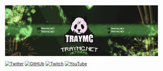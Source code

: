 ![TrayMC-Header](https://raw.githubusercontent.com/TrayMCnet/.github/main/profile/TrayMCBanner.png)



[![Twitter](https://img.shields.io/twitter/follow/traymcnet?color=%231DA1F2&logo=twitter&style=for-the-badge)](https://twitter.com/TrayMCnet)
[![GitHUb](https://img.shields.io/github/followers/TrayMCnet?color=121917&logo=github&style=for-the-badge)](https://github.com/TrayMCnet)
[![Twitch](https://img.shields.io/twitch/status/TrayMCnet?color=6441A5&logo=twitch&style=for-the-badge)](https://github.com/TrayMCnet)
[![YouTube](https://img.shields.io/youtube/channel/subscribers/UCb_AtuZucKnO8HGi-Za3dWg?color=%20%23c4302b&logo=youtube&style=for-the-badge)](https://www.youtube.com/channel/UCb_AtuZucKnO8HGi-Za3dWg)
